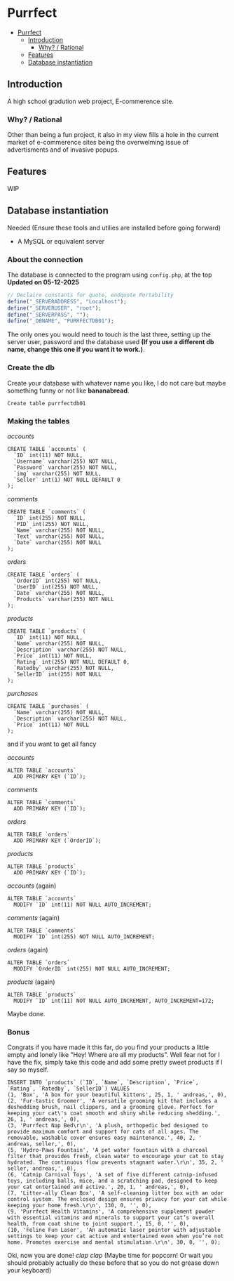 # Purrfect

- [Purrfect](#purrfect)
  - [Introduction](#introduction)
    - [Why? / Rational](#why--rational)
  - [Features](#features)
  - [Database instantiation](#database-instantiation)

## Introduction

A high school gradution web project, E-commerence site.

### Why? / Rational

Other than being a fun project, it also in my view fills a hole in the current market of e-commerence sites being the overwelming issue of advertisments and of invasive popups.

## Features

WIP

## Database instantiation
Needed (Ensure these tools and utilies are installed before going forward)
* A MySQL or equivalent server

### About the connection
The database is connected to the program using ``` config.php ```, at the top **Updated on 05-12-2025**
```php
// Declaire constants for quote, endquote Portability
define("_SERVERADDRESS", "Localhost");
define("_SERVERUSER", "root");
define("_SERVERPASS", "");
define("_DBNAME", "PURRFECTDB01");
```
The only ones you would need to touch is the last three, setting up the server user, password and the database used **(If you use a different db name, change this one if you want it to work.)**.

### Create the db
Create your database with whatever name you like, I do not care but maybe something funny or not like **bananabread**. 
```MySql 
Create table purrfectdb01
```

### Making the tables
*accounts*
```MySql
CREATE TABLE `accounts` (
  `ID` int(11) NOT NULL,
  `Username` varchar(255) NOT NULL,
  `Password` varchar(255) NOT NULL,
  `img` varchar(255) NOT NULL,
  `Seller` int(1) NOT NULL DEFAULT 0
);
```
*comments*
```MySql
CREATE TABLE `comments` (
  `ID` int(255) NOT NULL,
  `PID` int(255) NOT NULL,
  `Name` varchar(255) NOT NULL,
  `Text` varchar(255) NOT NULL,
  `Date` varchar(255) NOT NULL
);
```
*orders*
```MySql
CREATE TABLE `orders` (
  `OrderID` int(255) NOT NULL,
  `UserID` int(255) NOT NULL,
  `Date` varchar(255) NOT NULL,
  `Products` varchar(255) NOT NULL
);
```
*products*
```MySql
CREATE TABLE `products` (
  `ID` int(11) NOT NULL,
  `Name` varchar(255) NOT NULL,
  `Description` varchar(255) NOT NULL,
  `Price` int(11) NOT NULL,
  `Rating` int(255) NOT NULL DEFAULT 0,
  `Ratedby` varchar(255) NOT NULL,
  `SellerID` int(255) NOT NULL
);
```
*purchases*
```MySql
CREATE TABLE `purchases` (
  `Name` varchar(255) NOT NULL,
  `Description` varchar(255) NOT NULL,
  `Price` int(11) NOT NULL
);
```
and if you want to get all fancy

*accounts*
```Mysql
ALTER TABLE `accounts`
  ADD PRIMARY KEY (`ID`);

```
*comments*
```mysql
ALTER TABLE `comments`
  ADD PRIMARY KEY (`ID`);

```
*orders*
```mysql
ALTER TABLE `orders`
  ADD PRIMARY KEY (`OrderID`);

```
*products*
```mysql
ALTER TABLE `products`
  ADD PRIMARY KEY (`ID`);

```
*accounts* (again) 
```mysql
ALTER TABLE `accounts`
  MODIFY `ID` int(11) NOT NULL AUTO_INCREMENT;

```
*comments* (again)
```mysql
ALTER TABLE `comments`
  MODIFY `ID` int(255) NOT NULL AUTO_INCREMENT;
```
*orders* (again)
```mysql
ALTER TABLE `orders`
  MODIFY `OrderID` int(255) NOT NULL AUTO_INCREMENT;
```
*products* (again)
```mysql
ALTER TABLE `products`
  MODIFY `ID` int(11) NOT NULL AUTO_INCREMENT, AUTO_INCREMENT=172;
```
Maybe done.
### Bonus
Congrats if you have made it this far, do you find your products a little empty and lonely like "Hey! Where are all my products". Well fear not for I have the fix, simply take this code and add some pretty sweet products if I say so myself.
```MySql
INSERT INTO `products` (`ID`, `Name`, `Description`, `Price`, `Rating`, `Ratedby`, `SellerID`) VALUES
(1, 'Box', 'A box for your beautiful kittens', 25, 1, ' andreas,', 0),
(2, 'Fur-tastic Groomer', 'A versatile grooming kit that includes a deshedding brush, nail clippers, and a grooming glove. Perfect for keeping your cat\'s coat smooth and shiny while reducing shedding.', 26, 1, ' andreas,', 0),
(3, 'Purrfect Nap Bed\r\n', 'A plush, orthopedic bed designed to provide maximum comfort and support for cats of all ages. The removable, washable cover ensures easy maintenance.', 40, 2, ' andreas, seller,', 0),
(5, 'Hydro-Paws Fountain', 'A pet water fountain with a charcoal filter that provides fresh, clean water to encourage your cat to stay hydrated. The continuous flow prevents stagnant water.\r\n', 35, 2, ' seller, andreas,', 0),
(6, 'Catnip Carnival Toys', 'A set of five different catnip-infused toys, including balls, mice, and a scratching pad, designed to keep your cat entertained and active.', 20, 1, ' andreas,', 0),
(7, 'Litter-ally Clean Box', 'A self-cleaning litter box with an odor control system. The enclosed design ensures privacy for your cat while keeping your home fresh.\r\n', 130, 0, '', 0),
(9, 'Purrfect Health Vitamins', 'A comprehensive supplement powder with essential vitamins and minerals to support your cat’s overall health, from coat shine to joint support.', 15, 0, '', 0),
(10, 'Feline Fun Laser', 'An automatic laser pointer with adjustable settings to keep your cat active and entertained even when you’re not home. Promotes exercise and mental stimulation.\r\n', 30, 0, '', 0);
```
Oki, now you are done! *clap* *clap* (Maybe time for popcorn! Or wait you should probably actually do these before that so you do not grease down your keyboard)
